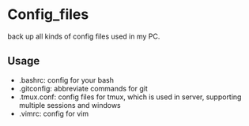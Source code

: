 # Config_files
back up all kinds of config files used in my PC. 

## Usage
- .bashrc: config for your bash
- .gitconfig: abbreviate commands for git
- .tmux.conf: config files for tmux, which is used in server, supporting multiple sessions and windows
- .vimrc: config for vim
